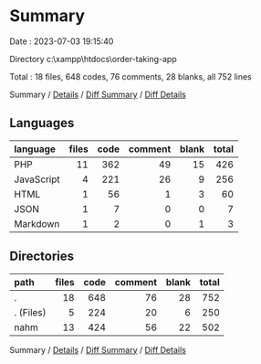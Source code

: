 # Summary

Date : 2023-07-03 19:15:40

Directory c:\\xampp\\htdocs\\order-taking-app

Total : 18 files,  648 codes, 76 comments, 28 blanks, all 752 lines

Summary / [Details](details.md) / [Diff Summary](diff.md) / [Diff Details](diff-details.md)

## Languages
| language | files | code | comment | blank | total |
| :--- | ---: | ---: | ---: | ---: | ---: |
| PHP | 11 | 362 | 49 | 15 | 426 |
| JavaScript | 4 | 221 | 26 | 9 | 256 |
| HTML | 1 | 56 | 1 | 3 | 60 |
| JSON | 1 | 7 | 0 | 0 | 7 |
| Markdown | 1 | 2 | 0 | 1 | 3 |

## Directories
| path | files | code | comment | blank | total |
| :--- | ---: | ---: | ---: | ---: | ---: |
| . | 18 | 648 | 76 | 28 | 752 |
| . (Files) | 5 | 224 | 20 | 6 | 250 |
| nahm | 13 | 424 | 56 | 22 | 502 |

Summary / [Details](details.md) / [Diff Summary](diff.md) / [Diff Details](diff-details.md)